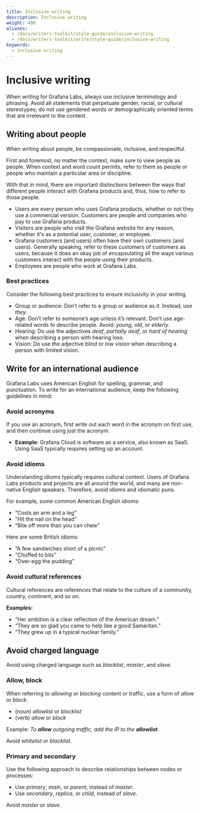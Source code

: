 ```yaml
---
title: Inclusive writing
description: Inclusive writing
weight: 400
aliases:
  - /docs/writers-toolkit/style-guide/inclusive-writing
  - /docs/writers-toolkit/write/style-guide/inclusive-writing
keywords:
  - inclusive writing
---
```


# Inclusive writing

When writing for Grafana Labs, always use inclusive terminology and phrasing. Avoid all statements that perpetuate gender, racial, or cultural stereotypes; do not use gendered words or demographically oriented terms that are irrelevant to the content.

## Writing about people

When writing about people, be compassionate, inclusive, and respectful.

First and foremost, no matter the context, make sure to view people as people.
When context and word count permits, refer to them as people or people who maintain a particular area or discipline.

With that in mind, there are important distinctions between the ways that different people interact with Grafana products and, thus, how to refer to those people.

- Users are every person who uses Grafana products, whether or not they use a commercial version.
  Customers are people and companies who pay to use Grafana products.
- Visitors are people who visit the Grafana website for any reason, whether it's as a potential user, customer, or employee.
- Grafana customers (and users) often have their own customers (and users).
  Generally speaking, refer to these customers of customers as users, because it does an okay job of encapsulating all the ways various customers interact with the people using their products.
- Employees are people who work at Grafana Labs.

### Best practices

Consider the following best practices to ensure inclusivity in your writing.

- Group or audience: Don’t refer to a group or audience as _it_. Instead, use _they_.
- Age: Don’t refer to someone’s age unless it’s relevant. Don’t use age-related words to describe people. Avoid: _young_, _old_, or _elderly_.
- Hearing: Do use the adjectives _deaf_, _partially deaf_, or _hard of hearing_ when describing a person with hearing loss.
- Vision: Do use the adjective _blind_ or _low vision_ when describing a person with limited vision.

## Write for an international audience

Grafana Labs uses American English for spelling, grammar, and punctuation.
To write for an international audience, keep the following guidelines in mind:

### Avoid acronyms

If you use an acronym, first write out each word in the acronym on first use, and then continue using just the acronym.

- **Example**: Grafana Cloud is software as a service, also known as SaaS. Using SaaS typically requires setting up an account.

### Avoid idioms

Understanding idioms typically requires cultural context. Users of Grafana Labs products and projects are all around the world, and many are non-native English speakers. Therefore, avoid idioms and idiomatic puns.

For example, some common American English idioms:

- “Costs an arm and a leg”
- “Hit the nail on the head”
- “Bite off more than you can chew”

Here are some British idioms:

- “A few sandwiches short of a picnic”
- “Chuffed to bits”
- “Over-egg the pudding”

### Avoid cultural references

Cultural references are references that relate to the culture of a community, country, continent, and so on.

**Examples:**

- “Her ambition is a clear reflection of the American dream.”
- “They are so glad you came to help like a good Samaritan.”
- “They grew up in a typical nuclear family.”

## Avoid charged language

<!-- vale Grafana.WordList = NO -->

Avoid using charged language such as _blacklist_, _master_, and _slave_.

<!-- vale Grafana.WordList = YES -->

### Allow, block

When referring to _allowing_ or _blocking_ content or traffic, use a form of _allow_ or _block_:

- (noun) _allowlist_ or _blocklist_
- (verb) _allow_ or _block_

Example: _To **allow** outgoing traffic, add the IP to the **allowlist**._

<!-- vale Grafana.WordList = NO -->

Avoid _whitelist_ or _blacklist_.

<!-- vale Grafana.WordList = YES -->

### Primary and secondary

Use the following approach to describe relationships between nodes or processes:

- Use _primary_, _main_, or _parent_, instead of _master_.
- Use _secondary_, _replica_, or _child_, instead of _slave_.

Avoid _master_ or _slave_.
